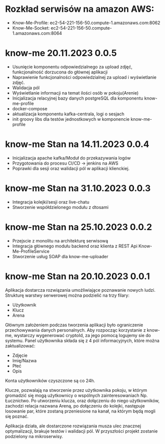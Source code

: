 # Rozkład serwisów na amazon AWS:
- Know-Me-Profile: ec2-54-221-156-50.compute-1.amazonaws.com:8062
- Know-Me-Socket: ec2-54-221-156-50.compute-1.amazonaws.com:8064

# know-me 20.11.2023 0.0.5
- Usunięcie komponentu odpowiedzialnego za upload zdjęć, funkcjonalność dorzucona do głównej aplikacji
- Naprawienie funkcjonalności odpowiedzialnej za upload i wyświetlanie zdjęć.
- Walidacja pól 
- Wyświetlanie informacji na temat ilości osób w pokoju(Arenie)
- Inicjalizacja relacyjnej bazy danych postgreSQL dla komponentu know-me-profile
- docker-compose
- aktualizacja komponentu kafka-centrala, logi o sesjach
- init groovy libs dla testów jednostkowych w komponencie know-me-profile

# know-me Stan na 14.11.2023 0.0.4
- Inicjalizacja apache kafka/Moduł do przekazywania logów
- Przygotowania do procesu CI/CD -> jenkins na AWS
- Poprawki dla sesji oraz walidacji pól w aplikacji klienckiej. 

# know-me Stan na 31.10.2023 0.0.3
- Integracja kolejki/sesji oraz live-chatu
- Stworzenie współdzielonego modułu z dtosami

# know-me Stan na 25.10.2023 0.0.2
- Przejscie z monolitu na architekturę serwisową
- Integracja głównego modułu backend oraz klienta z REST Api Know-Me-ProfileService 
- Stworzenie usług SOAP dla know-me-uploader

# know-me Stan na 20.10.2023 0.0.1
Aplikacja dostarcza rozwiązania umożliwiające poznawanie nowych ludzi.
Strukturę warstwy serwerowej można podzielić na trzy filary:
- Użytkownik
- Klucz
- Arena

Głównym założeniem podczas tworzenia aplikacji było ograniczenie przechowywania danych personalnych.
Aby rozpocząc korzystanie z know-me, wystarczy wygenerować cryptoId, za jego pomocą logujemy sie do systemu.
Panel użytkownika składa się z 4 pól informacyjnych, które można zaktualizować:
- Zdjęcie
- Imię/Nazwa
- Płeć
- Opis

Konta użytkowników czyszczone są co 24h.

Klucze, pozwalają na stworzenie przez użytkownika pokoju, w którym gromadzić się mogą użytkownicy o wspólnych zainteresowaniach
Np. Łucznictwo. Po utworzeniu klucza, oraz dołączeniu do niego użytkowników, zachodzi relacja
nazwana Areną, po dołączeniu do kolejki, następuje losowanie par, które zostaną przeniesione na kanał, na którym będą mogli się poznać.

Aplikacja działa, ale dostarczone rozwiązania musza ulec znacznej optymalizacji, brakuje testów i walidacji pól.
W przyszłości projekt zostanie podzielony na mikroserwisy.

